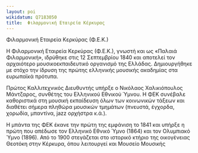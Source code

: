 ```yaml
---
layout: poi
wikidatum: Q7183050
title:  Φιλαρμονική Εταιρεία Κέρκυρας
---
```


Φιλαρμονική Εταιρεία Κερκύρας (Φ.Ε.Κ.)

Η Φιλαρμονική Εταιρεία Κερκύρας (Φ.Ε.Κ.), γνωστή και ως «Παλαιά Φιλαρμονική», ιδρύθηκε στις 12 Σεπτεμβρίου 1840 και αποτελεί τον αρχαιότερο μουσικοεκπαιδευτικό οργανισμό της Ελλάδας. Δημιουργήθηκε με στόχο την ίδρυση της πρώτης ελληνικής μουσικής ακαδημίας στα ευρωπαϊκά πρότυπα.

Πρώτος Καλλιτεχνικός Διευθυντής υπήρξε ο Νικόλαος Χαλικιόπουλος Μάντζαρος, συνθέτης του Ελληνικού Εθνικού Ύμνου. Η ΦΕΚ συνέβαλε καθοριστικά στη μουσική εκπαίδευση όλων των κοινωνικών τάξεων και διαθέτει σήμερα πληθώρα μουσικών τμημάτων (πνευστά, έγχορδα, χορωδία, μπαντίνα, jazz ορχήστρα κ.ά.).

Η μπάντα της ΦΕΚ έκανε την πρώτη της εμφάνιση το 1841 και υπήρξε η πρώτη που απέδωσε τον Ελληνικό Εθνικό Ύμνο (1864) και τον Ολυμπιακό Ύμνο (1896). Από το 1900 στεγάζεται στο ιστορικό κτήριο της οικογένειας Θεοτόκη στην Κέρκυρα, όπου λειτουργεί και Μουσείο Μουσικής
